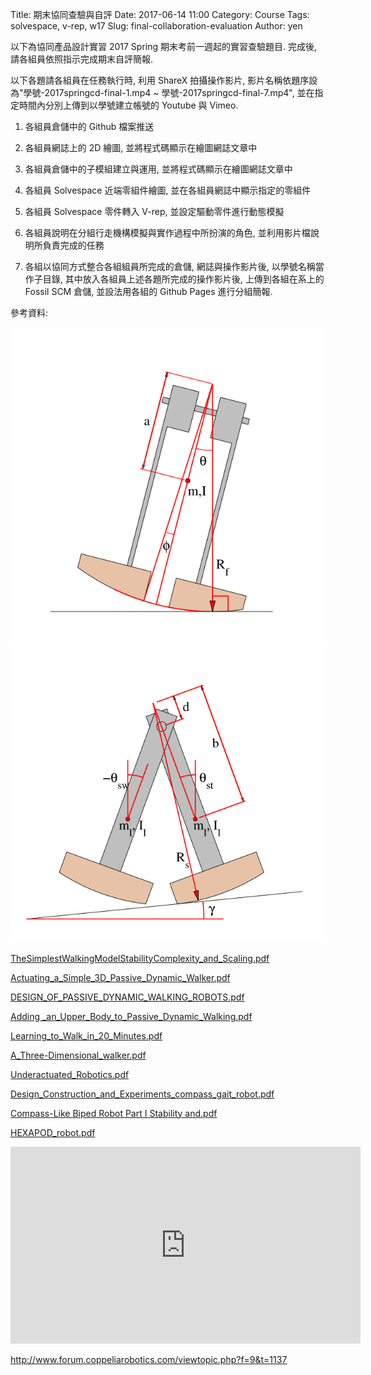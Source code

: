 Title: 期末協同查驗與自評
Date: 2017-06-14 11:00
Category: Course
Tags: solvespace, v-rep, w17
Slug: final-collaboration-evaluation
Author: yen

以下為協同產品設計實習 2017 Spring 期末考前一週起的實習查驗題目. 完成後, 請各組員依照指示完成期末自評簡報.

<!-- PELICAN_END_SUMMARY -->

以下各題請各組員在任務執行時, 利用 ShareX 拍攝操作影片, 影片名稱依題序設為"學號-2017springcd-final-1.mp4 ~ 學號-2017springcd-final-7.mp4", 並在指定時間內分別上傳到以學號建立帳號的 Youtube 與 Vimeo.

1. 各組員倉儲中的 Github 檔案推送

2. 各組員網誌上的 2D 繪圖, 並將程式碼顯示在繪圖網誌文章中

3. 各組員倉儲中的子模組建立與運用, 並將程式碼顯示在繪圖網誌文章中

4. 各組員 Solvespace 近端零組件繪圖, 並在各組員網誌中顯示指定的零組件

5. 各組員 Solvespace 零件轉入 V-rep, 並設定驅動零件進行動態模擬

6. 各組員說明在分組行走機構模擬與實作過程中所扮演的角色, 並利用影片檔說明所負責完成的任務

7. 各組以協同方式整合各組組員所完成的倉儲, 網誌與操作影片後, 以學號名稱當作子目錄, 其中放入各組員上述各題所完成的操作影片後, 上傳到各組在系上的 Fossil SCM 倉儲, 並設法用各組的 Github Pages 進行分組簡報.

參考資料: 

<img src="./../data/final/passive_walker1.png" width="600" />

<img src="./../data/final/passive_walker2.png" width="600" />

<a href="./../data/final/TheSimplestWalkingModelStabilityComplexity_and_Scaling.pdf">TheSimplestWalkingModelStabilityComplexity_and_Scaling.pdf</a>

<a href="./../data/final/Actuating_a_Simple_3D_Passive_Dynamic_Walker.pdf">Actuating_a_Simple_3D_Passive_Dynamic_Walker.pdf</a>

<a href="./../data/final/DESIGN_OF_PASSIVE_DYNAMIC_WALKING_ROBOTS.pdf">DESIGN_OF_PASSIVE_DYNAMIC_WALKING_ROBOTS.pdf</a>

<a href="./../data/final/Adding _an_Upper_Body_to_Passive_Dynamic_Walking.pdf">Adding _an_Upper_Body_to_Passive_Dynamic_Walking.pdf</a>

<a href="./../data/final/Learning_to_Walk_in_20_Minutes.pdf">Learning_to_Walk_in_20_Minutes.pdf</a>

<a href="./../data/A_Three-Dimensional_walker.pdf">A_Three-Dimensional_walker.pdf</a>

<a href="./../data/final/Underactuated_Robotics.pdf">Underactuated_Robotics.pdf</a>

<a href="./../data/final/Design_Construction_and_Experiments_compass_gait_robot.pdf">Design_Construction_and_Experiments_compass_gait_robot.pdf</a>

<a href="./../data/final/Compass-Like Biped Robot Part I  Stability and.pdf">Compass-Like Biped Robot Part I  Stability and.pdf</a>

<a href="./../data/final/HEXAPOD_robot.pdf">HEXAPOD_robot.pdf</a>

<iframe width="560" height="315" src="https://www.youtube.com/embed/N64KOQkbyiI" frameborder="0" allowfullscreen></iframe>

<a href="http://www.forum.coppeliarobotics.com/viewtopic.php?f=9&t=1137">http://www.forum.coppeliarobotics.com/viewtopic.php?f=9&t=1137</a>